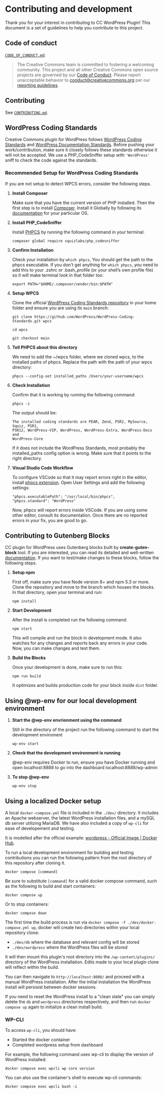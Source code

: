 # Contributing and development

Thank you for your interest in contributing to CC WordPress Plugin! This
document is a set of guidelines to help you contribute to this project.


## Code of conduct

[`CODE_OF_CONDUCT.md`][org-coc]:
> The Creative Commons team is committed to fostering a welcoming community.
> This project and all other Creative Commons open source projects are governed
> by our [Code of Conduct][code_of_conduct]. Please report unacceptable
> behavior to [conduct@creativecommons.org](mailto:conduct@creativecommons.org)
> per our [reporting guidelines][reporting_guide].

[org-coc]: https://github.com/creativecommons/.github/blob/main/CODE_OF_CONDUCT.md
[code_of_conduct]: https://opensource.creativecommons.org/community/code-of-conduct/
[reporting_guide]: https://opensource.creativecommons.org/community/code-of-conduct/enforcement/


## Contributing

See [`CONTRIBUTING.md`][org-contrib].

[org-contrib]: https://github.com/creativecommons/.github/blob/main/CONTRIBUTING.md


## WordPress Coding Standards

Creative Commons plugin for WordPress follows [WordPress Coding
Standards][standards] and [WordPress Documentation Standards][inline].  Before
pushing your work/contribution, make sure it closely follows these standards
otherwise it will not be accepted. We use a PHP_CodeSniffer setup with
`'WordPress'` sniff to check the code against the standards.

[standards]: https://make.wordpress.org/core/handbook/best-practices/coding-standards/
[inline]: https://make.wordpress.org/core/handbook/best-practices/inline-documentation-standards/


### Recommended Setup for WordPress Coding Standards

If you are not setup to detect WPCS errors, consider the following steps.

1. **Install Composer**

   Make sure that you have the current version of PHP installed. Then the first
   step is to install [Composer](https://getcomposer.org/). Install it Globally
   by following its [documentation](https://getcomposer.org/doc/00-intro.md)
   for your particular OS.

2. **Install PHP_CodeSniffer**

   Install [PHPCS](https://github.com/squizlabs/PHP_CodeSniffer) by running the
   following command in your terminal:
   ```shell
   composer global require squizlabs/php_codesniffer
   ```

3. **Confirm Installation**

   Check your installation by `which phpcs`, You should get the path to the
   phpcs executable. If you don't get anything for `which phpcs`, you need to
   add this to your .zshrc or .bash_profile (or your shell’s own profile file)
   so it will make terminal look in that folder too:
   ```shell
   export PATH="$HOME/.composer/vendor/bin:$PATH"
   ```

4. **Setup WPCS**

   Clone the official [WordPress Coding Standards repository][wpcs-repo] in
   your home folder and ensure you are using its `main` branch:
   ```shell
   git clone https://github.com/WordPress/WordPress-Coding-Standards.git wpcs
   ```
   ```shell
   cd wpcs
   ```
   ```shell
   git checkout main
   ```

5. **Tell PHPCS about this directory**

   We need to add the ~/wpcs folder, where we cloned wpcs, to the installed
   paths of phpcs. Replace the path with the path of your wpcs directory:
   ```shell
   phpcs --config-set installed_paths /Users/your-username/wpcs
   ```

6. **Check Installation**

   Confirm that it is working by running the following command:
   ```shell
   phpcs -i
   ```
   The output should be:
   ```
   The installed coding standards are PEAR, Zend, PSR2, MySource, Squiz, PSR1,
   PSR12, WordPress-VIP, WordPress, WordPress-Extra, WordPress-Docs and
   WordPress-Core
   ```
   If it does not include the WordPress Standards, most probably the
   installed_paths config option is wrong. Make sure that it points to the
   right directory.

7. **Visual Studio Code Workflow**

   To configure VSCode so that it may report errors right in the editor,
   install [phpcs extension][phpcs]. Open User Settings and add the following
   settings:

   ```shell
   "phpcs.executablePath": "/usr/local/bin/phpcs",
   "phpcs.standard": "WordPress"
   ```

   Now, phpcs will report errors inside VSCode. If you are using some other
   editor, consult its documentation. Once there are no reported errors in your
   fix, you are good to go.

[wpcs-repo]: https://github.com/WordPress-Coding-Standards/WordPress-Coding-Standards
[phpcs]: https://marketplace.visualstudio.com/items?itemName=ikappas.phpcs


## Contributing to Gutenberg Blocks

CC plugin for WordPress uses Gutenberg blocks built by **create-guten-block**
tool.  If you are interested, you can read its detailed and well-written
[documentation](https://github.com/ahmadawais/create-guten-block). If you want
to test/make changes to these blocks, follow the following steps.

1. **Setup npm**

   First off, make sure you have Node version 8+ and npm 5.3 or more. Clone the
   repository and move to the branch which houses the blocks. In that
    directory, open your terminal and run:

   ```shell
   npm install
   ```

2. **Start Development**

   After the install is completed run the following command:

   ```shell
   npm start
   ```

   This will compile and run the block in development mode. It also watches for
   any changes and reports back any errors in your code. Now, you can make
   changes and test them.


3. **Build the Blocks**

   Once your development is done, make sure to run this:

   ```shell
   npm run build
   ```

   It optimizes and builds production code for your block inside `dist` folder.


## Using @wp-env for our local development environment

1. **Start the @wp-env envrionment using the command**

   Still in the directory
   of the project run the following command to start the development enviroment

    ```shell
    wp-env start
    ```

2. **Check that the development environment is running**

   @wp-env requires Docker to run, ensure you have Docker running and open
   localhost:8888 to go into the dashboard localhost:8888/wp-admin

3. **To stop @wp-env**

    ```shell
    wp-env stop
    ```


## Using a localized Docker setup

A local `docker-compose.yml` file is included in the `./dev/` directory. It
includes an Apache webserver, the latest WordPress installation files, and a
mySQL db server utilizing MariaDB. We have also included a copy of `wp-cli` for
ease of developement and testing.

It is modelled after the official example: [wordpress - Official Image | Docker
Hub](https://hub.docker.com/_/wordpress/).

To run a local development environment for building and testing contributions
you can run the following pattern from the root directory of this repository
after cloning it.

```shell
docker compose [command]
```

Be sure to substitute `[command]` for a valid docker compose command, such as
the following to build and start containers:

```shell
docker compose up
```

Or to stop containers:

```shell
docker compose down
```

The first time the build process is run via `docker compose -f
./dev/docker-compose.yml up`, docker will create two directories within your
local repository clone:
- `./dev/db` where the database and relevant config will be stored
- `./dev/wordpress` where the WordPress files will be stored

It will then mount this plugin's root directory into the `/wp-content/plugins/`
directory of the WordPress installation. Edits made to your local plugin clone
will reflect within the build.

You can then navigate to `http://localhost:8080/` and proceed with a manual
WordPress installation. After the initial installation the WordPress install
will persisist between docker sessions.

If you need to reset the WordPress install to a "clean slate" you can simply
delete the `db` and `wordpress` directories respectively, and then run `docker
compose up` again to initialize a clean install
build.


### WP-CLI

To access `wp-cli`, you should have:

- Started the docker container
- Completed wordpress setup from dashboard

For example, the following command uses wp-cli to display the version of
WordPress installed:
```shell
docker compose exec wpcli wp core version
```

You can also use the container's shell to execute wp-cli commands:
```shell
docker compose exec wpcli bash -i
```
